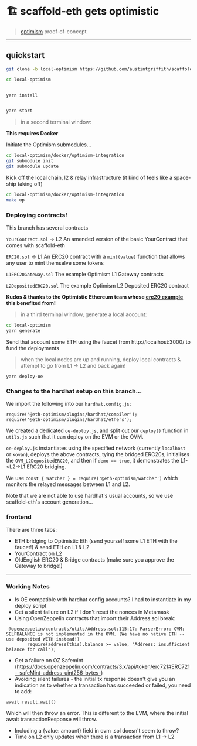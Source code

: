 # 🏗 scaffold-eth gets optimistic

> [optimism](https://optimism.io/) proof-of-concept

---

## quickstart

```bash
git clone -b local-optimism https://github.com/austintgriffith/scaffold-eth.git local-optimism

cd local-optimism
```

```bash

yarn install

```

```bash

yarn start

```

> in a second terminal window:

__This requires Docker__

Initiate the Optimism submodules...
```bash
cd local-optimism/docker/optimism-integration
git submodule init
git submodule update
```
Kick off the local chain, l2 & relay infrastructure (it kind of feels like a space-ship taking off)
```bash
cd local-optimism/docker/optimism-integration
make up
```

### Deploying contracts!
This branch has several contracts

`YourContract.sol` -> L2
An amended version of the basic YourContract that comes with scaffold-eth

`ERC20.sol` -> L1
An ERC20 contract with a `mint(value)` function that allows any user to mint themselve some tokens

`L1ERC20Gateway.sol`
The example Optimism L1 Gateway contracts

`L2DepositedERC20.sol`
The example Optimism L2 Deposited ERC20 contract

__Kudos & thanks to the Optimistic Ethereum team whose [erc20 example](https://github.com/ethereum-optimism/optimism-tutorial/tree/deposit-withdrawal) this benefited from!__

> in a third terminal window, generate a local account:

```bash
cd local-optimism
yarn generate
```
Send that account some ETH using the faucet from http://localhost:3000/ to fund the deployments

> when the local nodes are up and running, deploy local contracts & attempt to go from L1 -> L2 and back again!
```
yarn deploy-oe
```

### Changes to the hardhat setup on this branch...
We import the following into our `hardhat.config.js`:
```
require('@eth-optimism/plugins/hardhat/compiler');
require('@eth-optimism/plugins/hardhat/ethers');
```
We created a dedicated `oe-deploy.js`, and split out our `deploy()` function in `utils.js` such that it can deploy on the EVM or the OVM.

`oe-deploy.js` instantiates using the specified network (currently `localhost` or `kovan`), deploys the above contracts, tying the bridged ERC20s, initialises the `OVM_L2DepositedERC20`, and then if `demo == true`, it demonstrates the L1->L2->L1 ERC20 bridging.

We use `const { Watcher } = require('@eth-optimism/watcher')` which monitors the relayed messages between L1 and L2.

Note that we are not able to use hardhat's usual accounts, so we use scaffold-eth's account generation...

### frontend
There are three tabs:
- ETH bridging to Optimistic Eth (send yourself some L1 ETH with the faucet!) & send ETH on L1 & L2
- YourContract on L2
- OldEnglish ERC20 & Bridge contracts (make sure you approve the Gateway to bridge!)

------------------------

### Working Notes
- Is OE eompatible with hardhat config accounts? I had to instantiate in my deploy script
- Get a silent failure on L2 if I don't reset the nonces in Metamask
- Using OpenZeppelin contracts that import their Address.sol break:
```OVM Compiler Error (silence by adding: "// @unsupported: ovm" to the top of this file):
 @openzeppelin/contracts/utils/Address.sol:115:17: ParserError: OVM: SELFBALANCE is not implemented in the OVM. (We have no native ETH -- use deposited WETH instead!)
        require(address(this).balance >= value, "Address: insufficient balance for call");
```
- Get a failure on OZ Safemint (https://docs.openzeppelin.com/contracts/3.x/api/token/erc721#ERC721-_safeMint-address-uint256-bytes-)
- Avoiding silent failures - the initial tx response doesn't give you an indication as to whether a transaction has succeeded or failed, you need to add:
```
await result.wait()
```
Which will then throw an error. This is different to the EVM, where the initial await transactionResponse will throw.
- Including a {value: amount} field in ovm .sol doesn't seem to throw?
- Time on L2 only updates when there is a transaction from L1 -> L2
